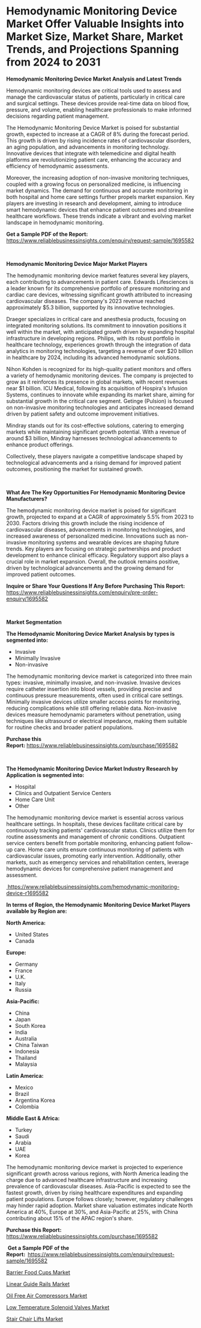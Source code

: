 <p><h1>Hemodynamic Monitoring Device Market Offer Valuable Insights into Market Size, Market Share, Market Trends, and Projections Spanning from 2024 to 2031</h1></p><p><strong>Hemodynamic Monitoring Device Market Analysis and Latest Trends</strong></p>
<p><p>Hemodynamic monitoring devices are critical tools used to assess and manage the cardiovascular status of patients, particularly in critical care and surgical settings. These devices provide real-time data on blood flow, pressure, and volume, enabling healthcare professionals to make informed decisions regarding patient management. </p><p>The Hemodynamic Monitoring Device Market is poised for substantial growth, expected to increase at a CAGR of 8% during the forecast period. This growth is driven by rising incidence rates of cardiovascular disorders, an aging population, and advancements in monitoring technology. Innovative devices that integrate with telemedicine and digital health platforms are revolutionizing patient care, enhancing the accuracy and efficiency of hemodynamic assessments. </p><p>Moreover, the increasing adoption of non-invasive monitoring techniques, coupled with a growing focus on personalized medicine, is influencing market dynamics. The demand for continuous and accurate monitoring in both hospital and home care settings further propels market expansion. Key players are investing in research and development, aiming to introduce smart hemodynamic devices that enhance patient outcomes and streamline healthcare workflows. These trends indicate a vibrant and evolving market landscape in hemodynamic monitoring.</p></p>
<p><strong>Get a Sample PDF of the Report:&nbsp;</strong> <a href="https://www.reliablebusinessinsights.com/enquiry/request-sample/1695582?utm_campaign=1722&utm_medium=2&utm_source=Github&utm_content=ia&utm_term=19102024&utm_id=hemodynamic-monitoring-device">https://www.reliablebusinessinsights.com/enquiry/request-sample/1695582</a></p>
<p>&nbsp;</p>
<p><strong>Hemodynamic Monitoring Device Major Market Players</strong></p>
<p><p>The hemodynamic monitoring device market features several key players, each contributing to advancements in patient care. Edwards Lifesciences is a leader known for its comprehensive portfolio of pressure monitoring and cardiac care devices, witnessing significant growth attributed to increasing cardiovascular diseases. The company's 2023 revenue reached approximately $5.3 billion, supported by its innovative technologies.</p><p>Draeger specializes in critical care and anesthesia products, focusing on integrated monitoring solutions. Its commitment to innovation positions it well within the market, with anticipated growth driven by expanding hospital infrastructure in developing regions. Philips, with its robust portfolio in healthcare technology, experiences growth through the integration of data analytics in monitoring technologies, targeting a revenue of over $20 billion in healthcare by 2024, including its advanced hemodynamic solutions.</p><p>Nihon Kohden is recognized for its high-quality patient monitors and offers a variety of hemodynamic monitoring devices. The company is projected to grow as it reinforces its presence in global markets, with recent revenues near $1 billion. ICU Medical, following its acquisition of Hospira's Infusion Systems, continues to innovate while expanding its market share, aiming for substantial growth in the critical care segment. Getinge (Pulsion) is focused on non-invasive monitoring technologies and anticipates increased demand driven by patient safety and outcome improvement initiatives.</p><p>Mindray stands out for its cost-effective solutions, catering to emerging markets while maintaining significant growth potential. With a revenue of around $3 billion, Mindray harnesses technological advancements to enhance product offerings.</p><p>Collectively, these players navigate a competitive landscape shaped by technological advancements and a rising demand for improved patient outcomes, positioning the market for sustained growth.</p></p>
<p>&nbsp;</p>
<p><strong>What Are The Key Opportunities For Hemodynamic Monitoring Device Manufacturers?</strong></p>
<p><p>The hemodynamic monitoring device market is poised for significant growth, projected to expand at a CAGR of approximately 5.5% from 2023 to 2030. Factors driving this growth include the rising incidence of cardiovascular diseases, advancements in monitoring technologies, and increased awareness of personalized medicine. Innovations such as non-invasive monitoring systems and wearable devices are shaping future trends. Key players are focusing on strategic partnerships and product development to enhance clinical efficacy. Regulatory support also plays a crucial role in market expansion. Overall, the outlook remains positive, driven by technological advancements and the growing demand for improved patient outcomes.</p></p>
<p><strong>Inquire or Share Your Questions If Any Before Purchasing This Report:</strong> <a href="https://www.reliablebusinessinsights.com/enquiry/pre-order-enquiry/1695582?utm_campaign=1722&utm_medium=2&utm_source=Github&utm_content=ia&utm_term=19102024&utm_id=hemodynamic-monitoring-device">https://www.reliablebusinessinsights.com/enquiry/pre-order-enquiry/1695582</a></p>
<p>&nbsp;</p>
<p><strong>Market Segmentation</strong></p>
<p><strong>The Hemodynamic Monitoring Device Market Analysis by types is segmented into:</strong></p>
<p><ul><li>Invasive</li><li>Minimally Invasive</li><li>Non-invasive</li></ul></p>
<p><p>The hemodynamic monitoring device market is categorized into three main types: invasive, minimally invasive, and non-invasive. Invasive devices require catheter insertion into blood vessels, providing precise and continuous pressure measurements, often used in critical care settings. Minimally invasive devices utilize smaller access points for monitoring, reducing complications while still offering reliable data. Non-invasive devices measure hemodynamic parameters without penetration, using techniques like ultrasound or electrical impedance, making them suitable for routine checks and broader patient populations.</p></p>
<p><strong>Purchase this Report:&nbsp;</strong><a href="https://www.reliablebusinessinsights.com/purchase/1695582?utm_campaign=1722&utm_medium=2&utm_source=Github&utm_content=ia&utm_term=19102024&utm_id=hemodynamic-monitoring-device">https://www.reliablebusinessinsights.com/purchase/1695582</a></p>
<p>&nbsp;</p>
<p><strong>The Hemodynamic Monitoring Device Market Industry Research by Application is segmented into:</strong></p>
<p><ul><li>Hospital</li><li>Clinics and Outpatient Service Centers</li><li>Home Care Unit</li><li>Other</li></ul></p>
<p><p>The hemodynamic monitoring device market is essential across various healthcare settings. In hospitals, these devices facilitate critical care by continuously tracking patients' cardiovascular status. Clinics utilize them for routine assessments and management of chronic conditions. Outpatient service centers benefit from portable monitoring, enhancing patient follow-up care. Home care units ensure continuous monitoring of patients with cardiovascular issues, promoting early intervention. Additionally, other markets, such as emergency services and rehabilitation centers, leverage hemodynamic devices for comprehensive patient management and assessment.</p></p>
<p><a href="https://www.reliablebusinessinsights.com/hemodynamic-monitoring-device-r1695582?utm_campaign=1722&utm_medium=2&utm_source=Github&utm_content=ia&utm_term=19102024&utm_id=hemodynamic-monitoring-device">&nbsp;https://www.reliablebusinessinsights.com/hemodynamic-monitoring-device-r1695582</a></p>
<p><strong>In terms of Region, the Hemodynamic Monitoring Device Market Players available by Region are:</strong></p>
<p>
    <p> <strong> North America: </strong>
        <ul>
            <li>United States</li>
            <li>Canada</li>
        </ul>
        </p> 
    <p> <strong> Europe: </strong>
        <ul>
            <li>Germany</li>
            <li>France</li>
            <li>U.K.</li>
            <li>Italy</li>
            <li>Russia</li>
        </ul>
        </p> 
    <p> <strong> Asia-Pacific: </strong>
        <ul>
            <li>China</li>
            <li>Japan</li>
            <li>South Korea</li>
            <li>India</li>
            <li>Australia</li>
            <li>China Taiwan</li>
            <li>Indonesia</li>
            <li>Thailand</li>
            <li>Malaysia</li>
        </ul>
        </p> 
    <p> <strong> Latin America: </strong>
        <ul>
            <li>Mexico</li>
            <li>Brazil</li>
            <li>Argentina Korea</li>
            <li>Colombia</li>
        </ul>
        </p> 
    <p> <strong> Middle East & Africa: </strong>
        <ul>
            <li>Turkey</li>
            <li>Saudi</li>
            <li>Arabia</li>
            <li>UAE</li>
            <li>Korea</li>
        </ul>
    </p>
    </p>
<p><p>The hemodynamic monitoring device market is projected to experience significant growth across various regions, with North America leading the charge due to advanced healthcare infrastructure and increasing prevalence of cardiovascular diseases. Asia-Pacific is expected to see the fastest growth, driven by rising healthcare expenditures and expanding patient populations. Europe follows closely; however, regulatory challenges may hinder rapid adoption. Market share valuation estimates indicate North America at 40%, Europe at 30%, and Asia-Pacific at 25%, with China contributing about 15% of the APAC region's share.</p></p>
<p><strong>Purchase this Report: </strong><a href="https://www.reliablebusinessinsights.com/purchase/1695582?utm_campaign=1722&utm_medium=2&utm_source=Github&utm_content=ia&utm_term=19102024&utm_id=hemodynamic-monitoring-device">https://www.reliablebusinessinsights.com/purchase/1695582</a></p>
<p>&nbsp;<strong>Get a Sample PDF of the Report:&nbsp;&nbsp;</strong><a href="https://www.reliablebusinessinsights.com/enquiry/request-sample/1695582?utm_campaign=1722&utm_medium=2&utm_source=Github&utm_content=ia&utm_term=19102024&utm_id=hemodynamic-monitoring-device">https://www.reliablebusinessinsights.com/enquiry/request-sample/1695582</a></p>
<p><strong></strong></p>
<p><p><a href="https://github.com/AdeaKodra585/Market-Research-Report-List-1/blob/main/barrier-food-cups-market.md?utm_campaign=1722&utm_medium=2&utm_source=Github&utm_content=ia&utm_term=19102024&utm_id=hemodynamic-monitoring-device">Barrier Food Cups Market</a></p><p><a href="https://www.linkedin.com/pulse/linear-guide-rails-market-matrix-applications-types-nu8of?utm_campaign=1722&utm_medium=2&utm_source=Github&utm_content=ia&utm_term=19102024&utm_id=hemodynamic-monitoring-device">Linear Guide Rails Market</a></p><p><a href="https://www.linkedin.com/pulse/market-leaders-laggards-global-oil-free-air-compressors-trends-tr1hf?utm_campaign=1722&utm_medium=2&utm_source=Github&utm_content=ia&utm_term=19102024&utm_id=hemodynamic-monitoring-device">Oil Free Air Compressors Market</a></p><p><a href="https://www.linkedin.com/pulse/global-low-temperature-solenoid-valves-market-opportunities-iuytf?utm_campaign=1722&utm_medium=2&utm_source=Github&utm_content=ia&utm_term=19102024&utm_id=hemodynamic-monitoring-device">Low Temperature Solenoid Valves Market</a></p><p><a href="https://www.linkedin.com/pulse/stair-chair-lifts-ecosystem-mapping-innovation-value-b1zyf?utm_campaign=1722&utm_medium=2&utm_source=Github&utm_content=ia&utm_term=19102024&utm_id=hemodynamic-monitoring-device">Stair Chair Lifts Market</a></p></p>